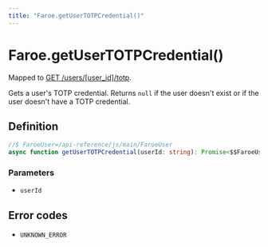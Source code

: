 ```yaml
---
title: "Faroe.getUserTOTPCredential()"
---
```


# Faroe.getUserTOTPCredential()

Mapped to [GET /users/\[user_id\]/totp](/api-reference/rest/endpoints/get_users_userid_totp).

Gets a user's TOTP credential. Returns `null` if the user doesn't exist or if the user doesn't have a TOTP credential.

## Definition

```ts
//$ FaroeUser=/api-reference/js/main/FaroeUser
async function getUserTOTPCredential(userId: string): Promise<$$FaroeUser | null>
```

### Parameters

- `userId`

## Error codes

- `UNKNOWN_ERROR`
